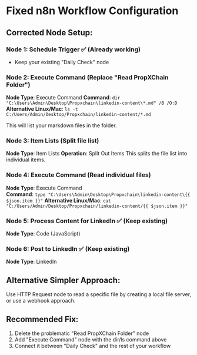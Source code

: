 # Fixed n8n Workflow Configuration

## Corrected Node Setup:

### Node 1: Schedule Trigger ✅ (Already working)
- Keep your existing "Daily Check" node

### Node 2: Execute Command (Replace "Read PropXChain Folder")
**Node Type**: Execute Command
**Command**: `dir "C:\Users\Admin\Desktop\Propxchain\linkedin-content\*.md" /B /O:D`
**Alternative Linux/Mac**: `ls -t C:/Users/Admin/Desktop/Propxchain/linkedin-content/*.md`

This will list your markdown files in the folder.

### Node 3: Item Lists (Split file list)
**Node Type**: Item Lists
**Operation**: Split Out Items
This splits the file list into individual items.

### Node 4: Execute Command (Read individual files)
**Node Type**: Execute Command  
**Command**: `type "C:\Users\Admin\Desktop\Propxchain\linkedin-content\{{ $json.item }}"`
**Alternative Linux/Mac**: `cat "C:/Users/Admin/Desktop/Propxchain/linkedin-content/{{ $json.item }}"`

### Node 5: Process Content for LinkedIn ✅ (Keep existing)
**Node Type**: Code (JavaScript)

### Node 6: Post to LinkedIn ✅ (Keep existing) 
**Node Type**: LinkedIn

## Alternative Simpler Approach:
Use HTTP Request node to read a specific file by creating a local file server, or use a webhook approach.

## Recommended Fix:
1. Delete the problematic "Read PropXChain Folder" node
2. Add "Execute Command" node with the dir/ls command above
3. Connect it between "Daily Check" and the rest of your workflow
